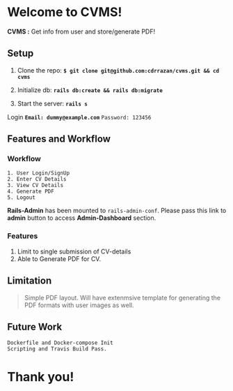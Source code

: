 # Welcome to CVMS!

**CVMS :** Get info from user and store/generate PDF!

## Setup
1. Clone the repo:
  **``$ git clone git@github.com:cdrrazan/cvms.git && cd cvms``**
2. Initialize db:
  **`` rails db:create && rails db:migrate  ``**

3.  Start the server:
   **``rails s``**

Login **```Email: dummy@example.com```** ```Password: 123456``` 

## Features and Workflow

  ### Workflow
  ~~~
  1. User Login/SignUp 
  2. Enter CV Details 
  3. View CV Details
  4. Generate PDF
  5. Logout
  ~~~

__Rails-Admin__ has been mounted to ``rails-admin-conf``. Please pass this link to **admin** button to access **Admin-Dashboard** section.


  ### Features
  1. Limit to single submission of CV-details
  2. Able to Generate PDF  for CV.

## Limitation 

> Simple PDF layout. Will have extenmsive template for generating the PDF formats with user images as well.

## Future Work

``Dockerfile and Docker-compose Init`` <br>
``Scripting and Travis Build Pass.``

# Thank you!
